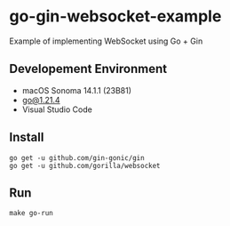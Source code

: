 # go-gin-websocket-example

Example of implementing WebSocket using Go + Gin

## Developement Environment

* macOS Sonoma 14.1.1 (23B81)
* go@1.21.4
* Visual Studio Code

## Install

```shell
go get -u github.com/gin-gonic/gin
go get -u github.com/gorilla/websocket
```

## Run

```shell
make go-run
```
